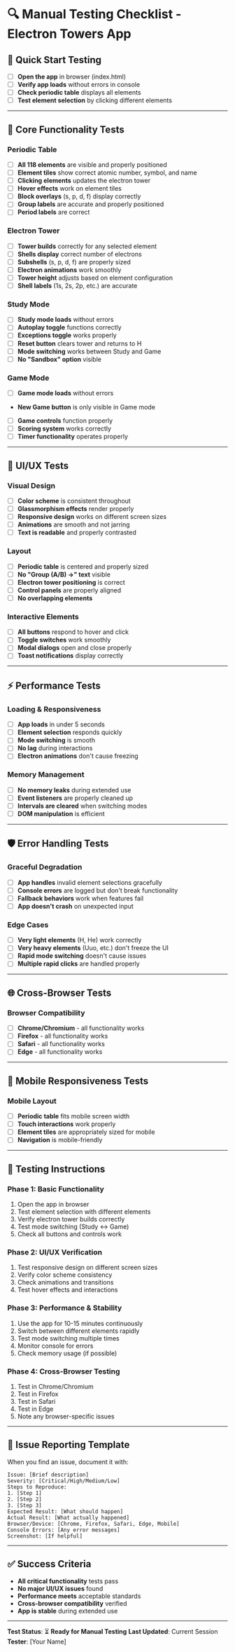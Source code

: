 # 🔍 Manual Testing Checklist - Electron Towers App

## 📱 **Quick Start Testing**
- [ ] **Open the app** in browser (index.html)
- [ ] **Verify app loads** without errors in console
- [ ] **Check periodic table** displays all elements
- [ ] **Test element selection** by clicking different elements

---

## 🧪 **Core Functionality Tests**

### **Periodic Table**
- [ ] **All 118 elements** are visible and properly positioned
- [ ] **Element tiles** show correct atomic number, symbol, and name
- [ ] **Clicking elements** updates the electron tower
- [ ] **Hover effects** work on element tiles
- [ ] **Block overlays** (s, p, d, f) display correctly
- [ ] **Group labels** are accurate and properly positioned
- [ ] **Period labels** are correct

### **Electron Tower**
- [ ] **Tower builds** correctly for any selected element
- [ ] **Shells display** correct number of electrons
- [ ] **Subshells** (s, p, d, f) are properly sized
- [ ] **Electron animations** work smoothly
- [ ] **Tower height** adjusts based on element configuration
- [ ] **Shell labels** (1s, 2s, 2p, etc.) are accurate

### **Study Mode**
- [ ] **Study mode loads** without errors
- [ ] **Autoplay toggle** functions correctly
- [ ] **Exceptions toggle** works properly
- [ ] **Reset button** clears tower and returns to H
- [ ] **Mode switching** works between Study and Game
- [ ] **No "Sandbox" option** visible

### **Game Mode**
- [ ] **Game mode loads** without errors
- **New Game button** is only visible in Game mode
- [ ] **Game controls** function properly
- [ ] **Scoring system** works correctly
- [ ] **Timer functionality** operates properly

---

## 🎨 **UI/UX Tests**

### **Visual Design**
- [ ] **Color scheme** is consistent throughout
- [ ] **Glassmorphism effects** render properly
- [ ] **Responsive design** works on different screen sizes
- [ ] **Animations** are smooth and not jarring
- [ ] **Text is readable** and properly contrasted

### **Layout**
- [ ] **Periodic table** is centered and properly sized
- [ ] **No "Group (A/B) →" text** visible
- [ ] **Electron tower positioning** is correct
- [ ] **Control panels** are properly aligned
- [ ] **No overlapping elements**

### **Interactive Elements**
- [ ] **All buttons** respond to hover and click
- [ ] **Toggle switches** work smoothly
- [ ] **Modal dialogs** open and close properly
- [ ] **Toast notifications** display correctly

---

## ⚡ **Performance Tests**

### **Loading & Responsiveness**
- [ ] **App loads** in under 5 seconds
- [ ] **Element selection** responds quickly
- [ ] **Mode switching** is smooth
- [ ] **No lag** during interactions
- [ ] **Electron animations** don't cause freezing

### **Memory Management**
- [ ] **No memory leaks** during extended use
- [ ] **Event listeners** are properly cleaned up
- [ ] **Intervals are cleared** when switching modes
- [ ] **DOM manipulation** is efficient

---

## 🛡️ **Error Handling Tests**

### **Graceful Degradation**
- [ ] **App handles** invalid element selections gracefully
- [ ] **Console errors** are logged but don't break functionality
- [ ] **Fallback behaviors** work when features fail
- [ ] **App doesn't crash** on unexpected input

### **Edge Cases**
- [ ] **Very light elements** (H, He) work correctly
- [ ] **Very heavy elements** (Uuo, etc.) don't freeze the UI
- [ ] **Rapid mode switching** doesn't cause issues
- [ ] **Multiple rapid clicks** are handled properly

---

## 🌐 **Cross-Browser Tests**

### **Browser Compatibility**
- [ ] **Chrome/Chromium** - all functionality works
- [ ] **Firefox** - all functionality works
- [ ] **Safari** - all functionality works
- [ ] **Edge** - all functionality works

---

## 📱 **Mobile Responsiveness Tests**

### **Mobile Layout**
- [ ] **Periodic table** fits mobile screen width
- [ ] **Touch interactions** work properly
- [ ] **Element tiles** are appropriately sized for mobile
- [ ] **Navigation** is mobile-friendly

---

## 🎯 **Testing Instructions**

### **Phase 1: Basic Functionality**
1. Open the app in browser
2. Test element selection with different elements
3. Verify electron tower builds correctly
4. Test mode switching (Study ↔ Game)
5. Check all buttons and controls work

### **Phase 2: UI/UX Verification**
1. Test responsive design on different screen sizes
2. Verify color scheme consistency
3. Check animations and transitions
4. Test hover effects and interactions

### **Phase 3: Performance & Stability**
1. Use the app for 10-15 minutes continuously
2. Switch between different elements rapidly
3. Test mode switching multiple times
4. Monitor console for errors
5. Check memory usage (if possible)

### **Phase 4: Cross-Browser Testing**
1. Test in Chrome/Chromium
2. Test in Firefox
3. Test in Safari
4. Test in Edge
5. Note any browser-specific issues

---

## 📝 **Issue Reporting Template**

When you find an issue, document it with:

```
Issue: [Brief description]
Severity: [Critical/High/Medium/Low]
Steps to Reproduce:
1. [Step 1]
2. [Step 2]
3. [Step 3]
Expected Result: [What should happen]
Actual Result: [What actually happened]
Browser/Device: [Chrome, Firefox, Safari, Edge, Mobile]
Console Errors: [Any error messages]
Screenshot: [If helpful]
```

---

## ✅ **Success Criteria**

- **All critical functionality** tests pass
- **No major UI/UX issues** found
- **Performance meets** acceptable standards
- **Cross-browser compatibility** verified
- **App is stable** during extended use

---

**Test Status**: ⏳ **Ready for Manual Testing**
**Last Updated**: Current Session
**Tester**: [Your Name]
